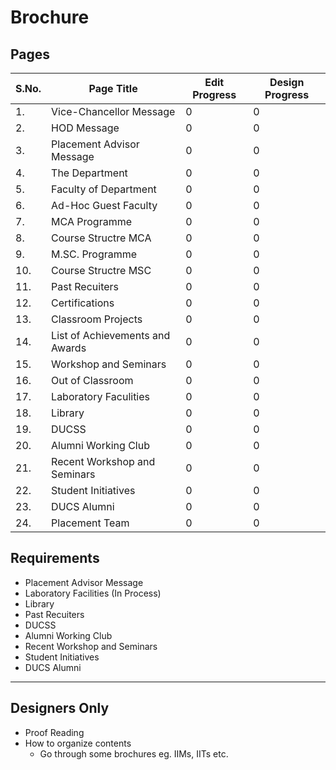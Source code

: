 # Brochure

## Pages

|S.No.|Page Title|Edit Progress|Design Progress|
|-|-|-|-|
|1.|Vice-Chancellor Message|0|0|
|2.|HOD Message|0|0|
|3.|Placement Advisor Message|0|0|
|4.|The Department|0|0|
|5.|Faculty of Department|0|0|
|6.|Ad-Hoc Guest Faculty|0|0|
|7.|MCA Programme|0|0|
|8.|Course Structre MCA|0|0|
|9.|M.SC. Programme|0|0|
|10.|Course Structre MSC|0|0|
|11.|Past Recuiters|0|0|
|12.|Certifications|0|0|
|13.|Classroom Projects|0|0|
|14.|List of Achievements and Awards|0|0|
|15.|Workshop and Seminars|0|0|
|16.|Out of Classroom|0|0|
|17.|Laboratory Faculities|0|0|
|18.|Library|0|0|
|19.|DUCSS|0|0|
|20.|Alumni Working Club|0|0|
|21.|Recent Workshop and Seminars|0|0|
|22.|Student Initiatives|0|0|
|23.|DUCS Alumni|0|0|
|24.|Placement Team|0|0|

## Requirements 

- Placement Advisor Message
- Laboratory Facilities	(In Process)
- Library	
- Past Recuiters 
- DUCSS	
- Alumni Working Club	
- Recent Workshop and Seminars	
- Student Initiatives	
- DUCS Alumni

---

## Designers Only

- Proof Reading
- How to organize contents
  - Go through some brochures eg. IIMs, IITs etc.

















